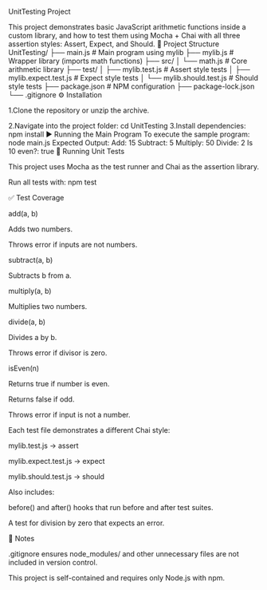 UnitTesting Project

This project demonstrates basic JavaScript arithmetic functions inside a custom library, and how to test them using Mocha + Chai with all three assertion styles: Assert, Expect, and Should.
📂 Project Structure
UnitTesting/
├── main.js                  # Main program using mylib
├── mylib.js                 # Wrapper library (imports math functions)
├── src/
│   └── math.js              # Core arithmetic library
├── test/
│   ├── mylib.test.js        # Assert style tests
│   ├── mylib.expect.test.js # Expect style tests
│   └── mylib.should.test.js # Should style tests
├── package.json             # NPM configuration
├── package-lock.json
└── .gitignore
⚙️ Installation

1.Clone the repository or unzip the archive.

2.Navigate into the project folder:
cd UnitTesting
3.Install dependencies:
npm install
▶️ Running the Main Program
To execute the sample program:
node main.js
Expected Output:
Add: 15
Subtract: 5
Multiply: 50
Divide: 2
Is 10 even?: true
🧪 Running Unit Tests

This project uses Mocha as the test runner and Chai as the assertion library.

Run all tests with:
npm test

✅ Test Coverage

add(a, b)

Adds two numbers.

Throws error if inputs are not numbers.

subtract(a, b)

Subtracts b from a.

multiply(a, b)

Multiplies two numbers.

divide(a, b)

Divides a by b.

Throws error if divisor is zero.

isEven(n)

Returns true if number is even.

Returns false if odd.

Throws error if input is not a number.

Each test file demonstrates a different Chai style:

mylib.test.js → assert

mylib.expect.test.js → expect

mylib.should.test.js → should

Also includes:

before() and after() hooks that run before and after test suites.

A test for division by zero that expects an error.

📘 Notes

.gitignore ensures node_modules/ and other unnecessary files are not included in version control.

This project is self-contained and requires only Node.js with npm.
